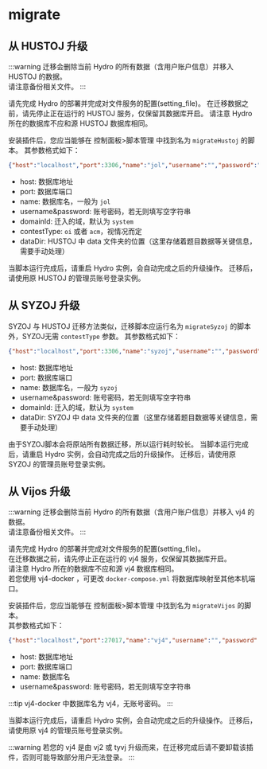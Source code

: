# migrate

## 从 HUSTOJ 升级

:::warning
迁移会删除当前 Hydro 的所有数据（含用户账户信息）并移入 HUSTOJ 的数据。  
请注意备份相关文件。
:::

请先完成 Hydro 的部署并完成对文件服务的配置(setting_file)。
在迁移数据之前，请先停止正在运行的 HUSTOJ 服务，仅保留其数据库开启。
请注意 Hydro 所在的数据库不应和源 HUSTOJ 数据库相同。

安装插件后，您应当能够在 控制面板>脚本管理 中找到名为 `migrateHustoj` 的脚本。
其参数格式如下：

```json
{"host":"localhost","port":3306,"name":"jol","username":"","password":"",domainId":"system","contestType":"","dataDir":""}
```

- host: 数据库地址
- port: 数据库端口
- name: 数据库名，一般为 `jol`
- username&password: 账号密码，若无则填写空字符串
- domainId: 迁入的域，默认为 `system`
- contestType: `oi` 或者 `acm`，视情况而定
- dataDir: HUSTOJ 中 data 文件夹的位置（这里存储着题目数据等关键信息，需要手动处理）

当脚本运行完成后，请重启 Hydro 实例，会自动完成之后的升级操作。
迁移后，请使用原 HUSTOJ 的管理员账号登录实例。


## 从 SYZOJ 升级

SYZOJ 与 HUSTOJ 迁移方法类似，迁移脚本应运行名为 `migrateSyzoj` 的脚本外，SYZOJ无需 `contestType` 参数。
其参数格式如下：

```json
{"host":"localhost","port":3306,"name":"syzoj","username":"","password":"",domainId":"system","dataDir":""}
```

- host: 数据库地址
- port: 数据库端口
- name: 数据库名，一般为 `syzoj`
- username&password: 账号密码，若无则填写空字符串
- domainId: 迁入的域，默认为 `system`
- dataDir: SYZOJ 中 data 文件夹的位置（这里存储着题目数据等关键信息，需要手动处理）

由于SYZOJ脚本会将原站所有数据迁移，所以运行耗时较长。
当脚本运行完成后，请重启 Hydro 实例，会自动完成之后的升级操作。
迁移后，请使用原 SYZOJ 的管理员账号登录实例。

## 从 Vijos 升级

:::warning
迁移会删除当前 Hydro 的所有数据（含用户账户信息）并移入 vj4 的数据。  
请注意备份相关文件。
:::

请先完成 Hydro 的部署并完成对文件服务的配置(setting_file)。  
在迁移数据之前，请先停止正在运行的 vj4 服务，仅保留其数据库开启。  
请注意 Hydro 所在的数据库不应和源 vj4 数据库相同。  
若您使用 vj4-docker ，可更改 `docker-compose.yml` 将数据库映射至其他本机端口。

安装插件后，您应当能够在 控制面板>脚本管理 中找到名为 `migrateVijos` 的脚本。  
其参数格式如下：

```json
{"host":"localhost","port":27017,"name":"vj4","username":"","password":""}
```

- host: 数据库地址
- port: 数据库端口
- name: 数据库名
- username&password: 账号密码，若无则填写空字符串

:::tip
vj4-docker 中数据库名为 vj4，无账号密码。
:::

当脚本运行完成后，请重启 Hydro 实例，会自动完成之后的升级操作。
迁移后，请使用原 vj4 的管理员账号登录实例。

:::warning
若您的 vj4 是由 vj2 或 tyvj 升级而来，在迁移完成后请不要卸载该插件，否则可能导致部分用户无法登录。
:::
